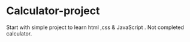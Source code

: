 # Calculator-project
Start with simple project to learn html ,css &amp; JavaScript . Not completed calculator.

